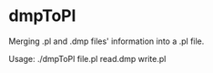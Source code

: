 # dmpToPl
Merging .pl and .dmp files' information into a .pl file. 

Usage:
./dmpToPl file.pl read.dmp write.pl
